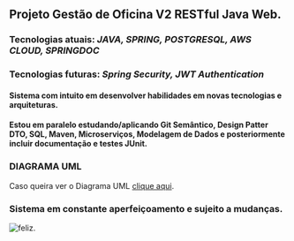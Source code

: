 ## Projeto Gestão de Oficina V2 RESTful Java Web. 

### Tecnologias atuais: _JAVA, SPRING, POSTGRESQL, AWS CLOUD, SPRINGDOC_

### Tecnologias futuras: _Spring Security, JWT Authentication_


#### Sistema com intuito em desenvolver habilidades em novas tecnologias e arquiteturas.
#### Estou em paralelo estudando/aplicando Git Semântico, Design Patter DTO, SQL, Maven, Microserviços, Modelagem de Dados e posteriormente incluir documentação e testes JUnit.

### DIAGRAMA UML
Caso queira ver o Diagrama UML [clique aqui](https://whimsical.com/oficina-Hxn7YQc8Y8spF1ngAmHphM).

### Sistema em constante aperfeiçoamento e sujeito a mudanças.

![feliz.](/image/sample.webp ":D")